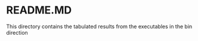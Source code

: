 # README.MD
This directory contains the tabulated results from the executables in the bin direction
